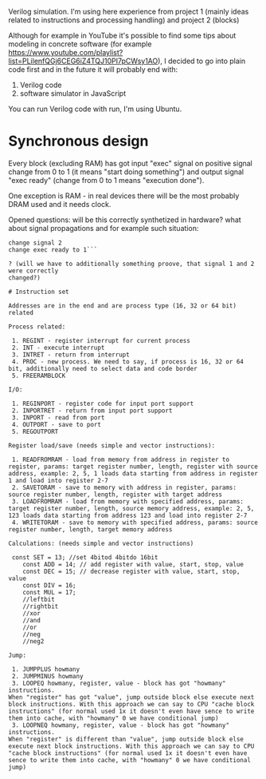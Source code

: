 Verilog simulation. I'm using here experience from project 1 (mainly ideas related
to instructions and processing handling) and project 2 (blocks)

Although for example in YouTube it's possible to find some tips about modeling in
concrete software (for example https://www.youtube.com/playlist?list=PLilenfQGj6CEG6iZ4TQJ10PI7pCWsy1AO),
I decided to go into plain code first and in the future it will probably end with:

1. Verilog code
2. software simulator in JavaScript

You can run Verilog code with run, I'm using Ubuntu.

# Synchronous design
Every block (excluding RAM) has got input "exec" signal on positive signal change
from 0 to 1 (it means "start doing something") and output signal "exec ready"
(change from 0 to 1 means "execution done").

One exception is RAM - in real devices there will be the most probably DRAM
used and it needs clock.

Opened questions: will be this correctly synthetized in hardware? what about signal
propagations and for example such situation:

```change signal 1
change signal 2
change exec ready to 1```

? (will we have to additionally something proove, that signal 1 and 2 were correctly
changed?)

# Instruction set

Addresses are in the end and are process type (16, 32 or 64 bit) related

Process related:

 1. REGINT - register interrupt for current process
 2. INT - execute interrupt
 3. INTRET - return from interrupt
 4. PROC - new process. We need to say, if process is 16, 32 or 64 bit, additionally need to select data and code border
 5. FREERAMBLOCK

I/O:

 1. REGINPORT - register code for input port support
 2. INPORTRET - return from input port support
 3. INPORT - read from port
 4. OUTPORT - save to port
 5. REGOUTPORT

Register load/save (needs simple and vector instructions):

 1. READFROMRAM - load from memory from address in register to register, params: target register number, length, register with source address, example: 2, 5, 1 loads data starting from address in register 1 and load into register 2-7
 2. SAVETORAM - save to memory with address in register, params: source register number, length, register with target address
 3. LOADFROMRAM - load from memory with specified address, params: target register number, length, source memory address, example: 2, 5, 123 loads data starting from address 123 and load into register 2-7
 4. WRITETORAM - save to memory with specified address, params: source register number, length, target memory address

Calculations: (needs simple and vector instructions)

 const SET = 13; //set 4bitod 4bitdo 16bit
    const ADD = 14; // add register with value, start, stop, value
    const DEC = 15; // decrease register with value, start, stop, value
    const DIV = 16;
    const MUL = 17;
    //leftbit
    //rightbit
    //xor
    //and
    //or
    //neg
    //neg2

Jump:

 1. JUMPPLUS howmany
 2. JUMPMINUS howmany
 3. LOOPEQ howmany, register, value - block has got "howmany" instructions. 
When "register" has got "value", jump outside block else execute next block instructions. With this approach we can say to CPU "cache block instructions" (for normal used 1x it doesn't even have sence to write them into cache, with "howmany" 0 we have conditional jump)
 3. LOOPNEQ howmany, register, value - block has got "howmany" instructions. 
When "register" is different than "value", jump outside block else execute next block instructions. With this approach we can say to CPU "cache block instructions" (for normal used 1x it doesn't even have sence to write them into cache, with "howmany" 0 we have conditional jump)
